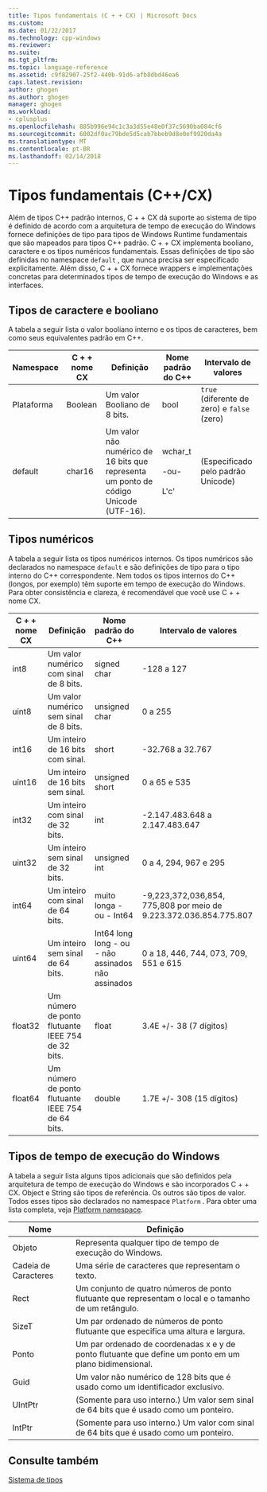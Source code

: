 ```yaml
---
title: Tipos fundamentais (C + + CX) | Microsoft Docs
ms.custom: 
ms.date: 01/22/2017
ms.technology: cpp-windows
ms.reviewer: 
ms.suite: 
ms.tgt_pltfrm: 
ms.topic: language-reference
ms.assetid: c9f82907-25f2-440b-91d6-afb8dbd46ea6
caps.latest.revision: 
author: ghogen
ms.author: ghogen
manager: ghogen
ms.workload:
- cplusplus
ms.openlocfilehash: 885b996e94c1c3a3d55e48e0f37c5690ba084cf6
ms.sourcegitcommit: 6002df0ac79bde5d5cab7bbeb9d8e0ef9920da4a
ms.translationtype: MT
ms.contentlocale: pt-BR
ms.lasthandoff: 02/14/2018
---
```

# <a name="fundamental-types-ccx"></a>Tipos fundamentais (C++/CX)
Além de tipos C++ padrão internos, C + + CX dá suporte ao sistema de tipo é definido de acordo com a arquitetura de tempo de execução do Windows fornece definições de tipo para tipos de Windows Runtime fundamentais que são mapeados para tipos C++ padrão. C + + CX implementa booliano, caractere e os tipos numéricos fundamentais. Essas definições de tipo são definidas no namespace `default` , que nunca precisa ser especificado explicitamente. Além disso, C + + CX fornece wrappers e implementações concretas para determinados tipos de tempo de execução do Windows e as interfaces.  
  
## <a name="boolean-and-character-types"></a>Tipos de caractere e booliano  
 A tabela a seguir lista o valor booliano interno e os tipos de caracteres, bem como seus equivalentes padrão em C++.  
  
|Namespace|C + + nome CX|Definição|Nome padrão do C++|Intervalo de valores|  
|---------------|-----------------------------------------------------------------------|----------------|-------------------------|---------------------|  
|Plataforma|Boolean|Um valor Booliano de 8 bits.|bool|`true` (diferente de zero) e `false` (zero)|  
|default|char16|Um valor não numérico de 16 bits que representa um ponto de código Unicode (UTF-16).|wchar_t<br /><br /> -ou-<br /><br /> L'c'|(Especificado pelo padrão Unicode)|  
  
## <a name="numeric-types"></a>Tipos numéricos  
 A tabela a seguir lista os tipos numéricos internos. Os tipos numéricos são declarados no namespace `default` e são definições de tipo para o tipo interno do C++ correspondente. Nem todos os tipos internos do C++ (longos, por exemplo) têm suporte em tempo de execução do Windows. Para obter consistência e clareza, é recomendável que você use C + + nome CX.  
  
|C + + nome CX|Definição|Nome padrão do C++|Intervalo de valores|  
|-----------------------------------------------------------------------|----------------|-------------------------|---------------------|  
|int8|Um valor numérico com sinal de 8 bits.|signed char|-128 a 127|  
|uint8|Um valor numérico sem sinal de 8 bits.|unsigned char|0 a 255|  
|int16|Um inteiro de 16 bits com sinal.|short|-32.768 a 32.767|  
|uint16|Um inteiro de 16 bits sem sinal.|unsigned short|0 a 65 e 535|  
|int32|Um inteiro com sinal de 32 bits.|int|-2.147.483.648 a 2.147.483.647|  
|uint32|Um inteiro sem sinal de 32 bits.|unsigned int|0 a 4, 294, 967 e 295|  
|int64|Um inteiro com sinal de 64 bits.|muito longa - ou - Int64|-9,223,372,036,854, 775,808 por meio de 9.223.372.036.854.775.807|  
|uint64|Um inteiro sem sinal de 64 bits.|Int64 long long - ou - não assinados não assinados|0 a 18, 446, 744, 073, 709, 551 e 615|  
|float32|Um número de ponto flutuante IEEE 754 de 32 bits.|float|3.4E +/- 38 (7 dígitos)|  
|float64|Um número de ponto flutuante IEEE 754 de 64 bits.|double|1.7E +/- 308 (15 dígitos)|  
  
## <a name="windows-runtime-types"></a>Tipos de tempo de execução do Windows  
 A tabela a seguir lista alguns tipos adicionais que são definidos pela arquitetura de tempo de execução do Windows e são incorporados C + + CX. Object e String são tipos de referência. Os outros são tipos de valor. Todos esses tipos são declarados no namespace `Platform` . Para obter uma lista completa, veja [Platform namespace](../cppcx/platform-namespace-c-cx.md).  
  
|Nome|Definição|  
|----------|----------------|  
|Objeto|Representa qualquer tipo de tempo de execução do Windows.|  
|Cadeia de Caracteres|Uma série de caracteres que representam o texto.|  
|Rect|Um conjunto de quatro números de ponto flutuante que representam o local e o tamanho de um retângulo.|  
|SizeT|Um par ordenado de números de ponto flutuante que especifica uma altura e largura.|  
|Ponto|Um par ordenado de coordenadas x e y de ponto flutuante que define um ponto em um plano bidimensional.|  
|Guid|Um valor não numérico de 128 bits que é usado como um identificador exclusivo.|  
|UIntPtr|(Somente para uso interno.) Um valor sem sinal de 64 bits que é usado como um ponteiro.|  
|IntPtr|(Somente para uso interno.)  Um valor com sinal de 64 bits que é usado como um ponteiro.|  
  
## <a name="see-also"></a>Consulte também  
 [Sistema de tipos](../cppcx/type-system-c-cx.md)